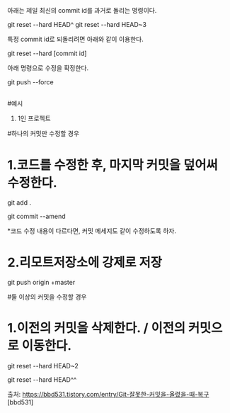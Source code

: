 아래는 제일 최신의 commit id를 과거로 돌리는 명령이다.

git reset --hard HEAD^
git reset --hard HEAD~3


특정 commit id로 되돌리려면 아래와 같이 이용한다.

git reset --hard [commit id]



아래 명령으로 수정을 확정한다.

git push --force


##

#예시

1) 1인 프로젝트



#하나의 커밋만 수정할 경우



# 1.코드를 수정한 후, 마지막 커밋을 덮어써 수정한다.

git add .

git commit --amend



*코드 수정 내용이 다르다면, 커밋 메세지도 같이 수정하도록 하자.



# 2.리모트저장소에 강제로 저장

git push origin +master







#둘 이상의 커밋을 수정할 경우



# 1.이전의 커밋을 삭제한다. / 이전의 커밋으로 이동한다.

git reset --hard HEAD~2

git reset --hard HEAD^^



출처: https://bbd531.tistory.com/entry/Git-잘못한-커밋을-올렸을-때-복구 [bbd531]



